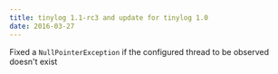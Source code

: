 ```yaml
---
title: tinylog 1.1-rc3 and update for tinylog 1.0
date: 2016-03-27
---
```


Fixed a `NullPointerException` if the configured thread to be observed doesn't exist
